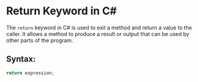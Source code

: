 # Return Keyword in C#

The `return` keyword in C# is used to exit a method and return a value to the caller. It allows a method to produce a result or output that can be used by other parts of the program.

## Syntax:

```csharp
return expression;
